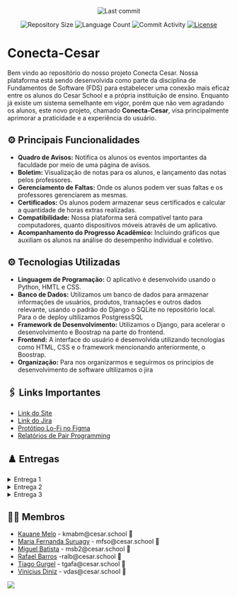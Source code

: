 <p align="center">
  <img
    src="https://img.shields.io/github/last-commit/MigueldsBatista/conecta-cesar"
    alt="Last commit"
  />
</p>

<p align="center">
  <img
    src="https://img.shields.io/github/repo-size/MigueldsBatista/conecta-cesar"
    alt="Repository Size"
  />
  <img
    src="https://img.shields.io/github/languages/count/MigueldsBatista/conecta-cesar"
    alt="Language Count"
  />
  <img
    src="https://img.shields.io/github/commit-activity/t/MigueldsBatista/conecta-cesar"
    alt="Commit Activity"
  />
  <a href="LICENSE"
    ><img
      src="https://img.shields.io/github/license/MigueldsBatista/conecta-cesar"
      alt="License"
  /></a>
</p>

# Conecta-Cesar

Bem vindo ao repositório do nosso projeto Conecta Cesar. Nossa plataforma está sendo desenvolvida como parte da disciplina de Fundamentos de Software (FDS) para estabelecer uma conexão mais eficaz entre os alunos do Cesar School e a própria instituição de ensino. Enquanto já existe um sistema semelhante em vigor, porém que não vem agradando os alunos, este novo projeto, chamado **Conecta-Cesar**, visa principalmente aprimorar a praticidade e a experiência do usuário.

## ⚙️ Principais Funcionalidades

- **Quadro de Avisos:** Notifica os alunos os eventos importantes da faculdade por meio de uma página de avisos.
- **Boletim:** Visualização de notas para os alunos, e lançamento das notas pelos professores.
- **Gerenciamento de Faltas:** Onde os alunos podem ver suas faltas e os professores gerenciarem as mesmas.
- **Certificados:** Os alunos podem armazenar seus certificados e calcular a quantidade de horas extras realizadas.
- **Compatibilidade:** Nossa plataforma será compatível tanto para computadores, quanto dispositivos móveis através de um aplicativo.
- **Acompanhamento do Progresso Acadêmico:** Incluindo gráficos que auxiliam os alunos na análise do desempenho individual e coletivo.

## ⚙ Tecnologias Utilizadas

- **Linguagem de Programação:** O aplicativo é desenvolvido usando o Python, HMTL e CSS.
- **Banco de Dados:** Utilizamos um banco de dados para armazenar informações de usuários, produtos, transações e outros dados relevante, usando o padrão do Django o SQLite no repositório local. Para o de deploy ultilizamos PostgressSQL 
- **Framework de Desenvolvimento:** Utilizamos o Django, para acelerar o desenvolvimento e Boostrap na parte do frontend.
- **Frontend:** A interface do usuário é desenvolvida utilizando tecnologias como HTML, CSS e o framework mencionando anteriormente, o Boostrap.
- **Organização:** Para nos organizarmos e seguirmos os principios de desenvolvimento de software ultilizamos o jira



## 🖇️ Links Importantes

<ul>
  <li>
    <a  href="https://conecacesar.azurewebsites.net">
      Link do Site</a
  </li> 

  <li>
    <a  href="https://conecta-cesar.atlassian.net/jira/software/projects/SCRUM/boards/1?atlOrigin=eyJpIjoiZDJlOTY0YzQ0MjY0NGVhMmExYjE3YzE5YzJjYThlODIiLCJwIjoiaiJ9"
      >Link do Jira</a
    >
  </li>
    <li>
    <a  href="https://www.figma.com/file/1bqw5G2PKniOytyCujdKn5/FDS1?type=design&node-id=0%3A1&mode=design&t=68hMQEzQnMPQzem2-1"
      >Protótipo Lo-Fi no Figma</a
    >
  </li>
  
  <li>
    <a  href="https://docs.google.com/document/d/1ljz8ROeIYSIZLIOdjvwuQpQeAy53GX0e1S5-C4grJJ4/edit?usp=sharing"
      >Relatórios de Pair Programming</a
    >
  </li>
</ul>

## ♟️ Entregas

<details>
<summary>Entrega 1</summary>
<ul>
  <li>
<a href="https://github.com/MigueldsBatista/conecta-cesar/blob/main/M%C3%ADdia/backlog.jpg">Imagem do backlog no Jira</a>
</li>
  
<li>
    <a  href="https://youtu.be/zFNmWAJjifI"
      >Protótipo  de Baixa Fidelidade - Screencast</a
    >
  </li>
  
  <li>
 <a href="https://github.com/MigueldsBatista/conecta-cesar/blob/main/Mídia/painel%20jira.jpeg">Quadro sprint 1 iniciada</a>
  </li>

</ul>
</details>

<details>
<summary>Entrega 2</summary>
<ul>
<li>
    <a  href="https://www.figma.com/file/1bqw5G2PKniOytyCujdKn5/FDS1?type=design&node-id=0%3A1&mode=design&t=68hMQEzQnMPQzem2-1"
      >Protótipo Lo-Fi no Figma</a
    >
  </li>
<li>
<a href ="Mídia/Diagramas">Diagrama de Atividades</a>
</li>


<li> 
  <a href="https://github.com/MigueldsBatista/conecta-cesar/blob/main/Mídia/bugtracker.jpeg">BugTracker</a>
</li>

<li> 
  <a href="#">Screencast - Uso do Sistema</a>
</li>

<li> 
  <a href="#">Screencast Lo-Fi</a>
</li>
 <li>
    <a  href="https://docs.google.com/document/d/10O_WayuQXqjM3a-Ibwi0VkkPwDqrdGoMv61UE1SCnow/edit?usp=sharing"
      >Relatórios de Pair Programming</a
    >
  </li>


</ul>
</details>

<details>
<summary>Entrega 3</summary>
<ul>
  <li>
    <a  href="https://youtu.be/avyPEtwfK7U"
      >ScreenCast Lo-Fi</a
    >
  </li>
 <li>
    <a  href="https://www.figma.com/file/1bqw5G2PKniOytyCujdKn5/FDS1?type=design&node-id=0%3A1&mode=design&t=68hMQEzQnMPQzem2-1"
      >Protótipo Lo-Fi no Figma</a
    >
  </li>
  <li>
    <a  href="https://youtu.be/XLIJzpYkGxY"
      >ScreenCast - Uso do Sistema</a
    >
  </li>
 <li>
    <a  href="https://docs.google.com/document/d/1ljz8ROeIYSIZLIOdjvwuQpQeAy53GX0e1S5-C4grJJ4/edit?usp=sharing"
      >Relatórios de Pair Programming</a
    >
  </li>
  <li>
    <a  href="Mídia/Diagramas"
      >Diagrama de Atividades</a
    >
  </li>
  <li>
    <a  href="https://youtu.be/Dzw1E2DsxVE"
      >ScreenCast - Deployment e Build</a
    >
  </li>
  <li>
    <a  href="https://youtu.be/j_EwXFhZmps"
      >ScreenCast - Testes E2E</a
    >
  </li>

   <li>
    <a  href="https://github.com/MigueldsBatista/conecta-cesar/blob/main/Mídia/Quadro%20Sprint%202.png"
      >Quadro Sprint 2</a
    >
  </li>

   <li>
    <a  href="https://github.com/MigueldsBatista/conecta-cesar/blob/main/Mídia/BugTracker%20Entrega%203.png"
      >BugTracker</a
    >
  </li>
</ul>


</details>

## 👩‍💻 Membros

<ul>
  <li>
    <a href="https://github.com/KauaneMelo">Kauane Melo</a> - kmabm@cesar.school 📩
  </li>
  <li>
    <a href="https://github.com/nandaord">Maria Fernanda Suruagy</a> - mfso@cesar.school 📩
  </li>
   <li>
    <a href="https://github.com/MigueldsBatista">Miguel Batista</a> - msb2@cesar.school 📩
  </li>
  <li>
    <a href="https://github.com/raf7525">Rafael Barros</a> -ralb@cesar.school 📩
  </li>
  <li>
    <a href="https://github.com/ticogafa">Tiago Gurgel</a> - tgafa@cesar.school 📩
  </li>
  <li>
    <a href="https://github.com/xTvini">Vinícius Diniz</a> - vdas@cesar.school 📩
  </li>
</ul>

<a href="https://github.com/MigueldsBatista/conecta-cesar/graphs/contributors">
  <img src="https://contrib.rocks/image?repo=MigueldsBatista/conecta-cesar" />
</a>

